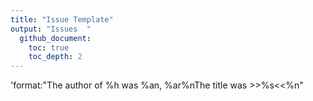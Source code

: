 ```yaml
---
title: "Issue Template"
output: "Issues  " 
  github_document:
    toc: true
    toc_depth: 2
---
```


 'format:"The author of %h was %an, %ar%nThe title was >>%s<<%n"
